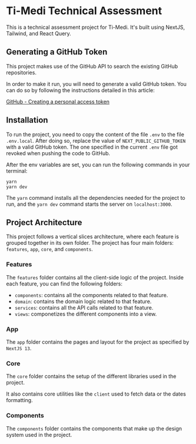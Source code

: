 # Ti-Medi Technical Assessment

This is a technical assessment project for Ti-Medi. It's built using NextJS, Tailwind, and React Query.

## Generating a GitHub Token

This project makes use of the GitHub API to search the existing GitHub repositories.

In order to make it run, you will need to generate a valid GitHub token. You can do so by following the instructions detailed in this article:

[GitHub - Creating a personal access token](<[creating-a-personal-access-token](https://docs.github.com/es/authentication/keeping-your-account-and-data-secure/creating-a-personal-access-token#creaci%C3%B3n-de-un-personal-access-token-classic)>)

## Installation

To run the project, you need to copy the content of the file `.env` to the file `.env.local`. After doing so, replace the value of `NEXT_PUBLIC_GITHUB_TOKEN` with a valid GitHub token. The one specified in the current `.env` file got revoked when pushing the code to GitHub.

After the env variables are set, you can run the following commands in your terminal:

```
yarn
yarn dev
```

The `yarn` command installs all the dependencies needed for the project to run, and the `yarn dev` command starts the server on `localhost:3000`.

## Project Architecture

This project follows a vertical slices architecture, where each feature is grouped together in its own folder. The project has four main folders: `features`, `app`, `core`, and `components`.

### Features

The `features` folder contains all the client-side logic of the project. Inside each feature, you can find the following folders:

- `components`: contains all the components related to that feature.
- `domain`: contains the domain logic related to that feature.
- `services`: contains all the API calls related to that feature.
- `views`: componetizes the different components into a view.

### App

The `app` folder contains the pages and layout for the project as specified by `NextJS 13`.

### Core

The `core` folder contains the setup of the different libraries used in the project.

It also contains core utilities like the `client` used to fetch data or the dates formatting.

### Components

The `components` folder contains the components that make up the design system used in the project.
